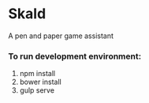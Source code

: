 # Skald
A pen and paper game assistant

### To run development environment:
1. npm install
2. bower install
3. gulp serve
